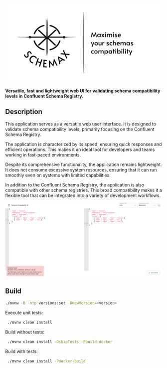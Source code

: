 ![Schemax](app/public/banner.png)

**Versatile, fast and lightweight web UI for validating schema compatibility levels in Confluent Schema Registry.**

## Description

This application serves as a versatile web user interface. It is designed to validate schema compatibility levels,
primarily focusing on the Confluent Schema Registry.

The application is characterized by its speed, ensuring quick responses and efficient operations. This makes it an ideal
tool for developers and teams working in fast-paced environments.

Despite its comprehensive functionality, the application remains lightweight. It does not consume
excessive system resources, ensuring that it can run smoothly even on systems with limited capabilities.

In addition to the Confluent Schema Registry, the application is also compatible with other schema registries. This
broad compatibility makes it a flexible tool that can be integrated into a variety of development workflows.

![Example](example.png)

## Build

```bash
./mvnw -B -ntp versions:set -DnewVersion=<version>
```

Execute unit tests:

```bash
 ./mvnw clean install
```

Build without tests:

```bash
 ./mvnw clean install -DskipTests -Pbuild-docker
```

Build with tests:

```bash
 ./mvnw clean install -Pdocker-build
```
